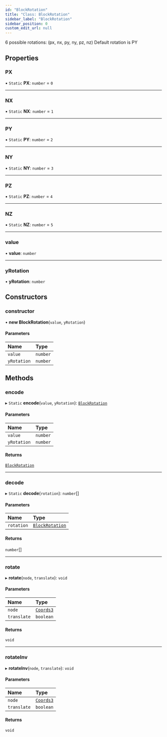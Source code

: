 ```yaml
---
id: "BlockRotation"
title: "Class: BlockRotation"
sidebar_label: "BlockRotation"
sidebar_position: 0
custom_edit_url: null
---
```


6 possible rotations: (px, nx, py, ny, pz, nz)
Default rotation is PY

## Properties

### PX

▪ `Static` **PX**: `number` = `0`

___

### NX

▪ `Static` **NX**: `number` = `1`

___

### PY

▪ `Static` **PY**: `number` = `2`

___

### NY

▪ `Static` **NY**: `number` = `3`

___

### PZ

▪ `Static` **PZ**: `number` = `4`

___

### NZ

▪ `Static` **NZ**: `number` = `5`

___

### value

• **value**: `number`

___

### yRotation

• **yRotation**: `number`

## Constructors

### constructor

• **new BlockRotation**(`value`, `yRotation`)

#### Parameters

| Name | Type |
| :------ | :------ |
| `value` | `number` |
| `yRotation` | `number` |

## Methods

### encode

▸ `Static` **encode**(`value`, `yRotation`): [`BlockRotation`](BlockRotation.md)

#### Parameters

| Name | Type |
| :------ | :------ |
| `value` | `number` |
| `yRotation` | `number` |

#### Returns

[`BlockRotation`](BlockRotation.md)

___

### decode

▸ `Static` **decode**(`rotation`): `number`[]

#### Parameters

| Name | Type |
| :------ | :------ |
| `rotation` | [`BlockRotation`](BlockRotation.md) |

#### Returns

`number`[]

___

### rotate

▸ **rotate**(`node`, `translate`): `void`

#### Parameters

| Name | Type |
| :------ | :------ |
| `node` | [`Coords3`](../modules.md#coords3-66) |
| `translate` | `boolean` |

#### Returns

`void`

___

### rotateInv

▸ **rotateInv**(`node`, `translate`): `void`

#### Parameters

| Name | Type |
| :------ | :------ |
| `node` | [`Coords3`](../modules.md#coords3-66) |
| `translate` | `boolean` |

#### Returns

`void`
